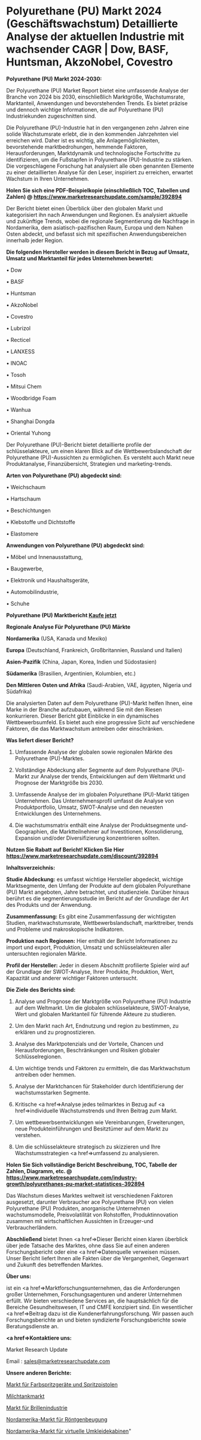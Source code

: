 # Polyurethane (PU) Markt 2024 (Geschäftswachstum) Detaillierte Analyse der aktuellen Industrie mit wachsender CAGR | Dow, BASF, Huntsman, AkzoNobel, Covestro

<strong>Polyurethane (PU) Markt 2024-2030:</strong>

Der Polyurethane (PU) Market Report bietet eine umfassende Analyse der Branche von 2024 bis 2030, einschließlich Marktgröße, Wachstumsrate, Marktanteil, Anwendungen und bevorstehenden Trends. Es bietet präzise und dennoch wichtige Informationen, die auf Polyurethane (PU) Industriekunden zugeschnitten sind.

Die Polyurethane (PU)-Industrie hat in den vergangenen zehn Jahren eine solide Wachstumsrate erlebt, die in den kommenden Jahrzehnten viel erreichen wird. Daher ist es wichtig, alle Anlagemöglichkeiten, bevorstehende marktbedrohungen, hemmende Faktoren, Herausforderungen, Marktdynamik und technologische Fortschritte zu identifizieren, um die Fußstapfen in Polyurethane (PU)-Industrie zu stärken. Die vorgeschlagene Forschung hat analysiert alle oben genannten Elemente zu einer detaillierten Analyse für den Leser, inspiriert zu erreichen, erwartet Wachstum in Ihren Unternehmen.

<strong>Holen Sie sich eine PDF-Beispielkopie (einschließlich TOC, Tabellen und Zahlen) @
</strong><strong><a href=https://www.marketresearchupdate.com/sample/392894><strong>https://www.marketresearchupdate.com/sample/392894</u></font></a></strong></strong>

Der Bericht bietet einen Überblick über den globalen Markt und kategorisiert ihn nach Anwendungen und Regionen. Es analysiert aktuelle und zukünftige Trends, wobei die regionale Segmentierung die Nachfrage in Nordamerika, dem asiatisch-pazifischen Raum, Europa und dem Nahen Osten abdeckt, und befasst sich mit spezifischen Anwendungsbereichen innerhalb jeder Region.

<strong>Die folgenden Hersteller werden in diesem Bericht in Bezug auf Umsatz, Umsatz und Marktanteil für jedes Unternehmen bewertet:</strong>

• Dow

• BASF

• Huntsman

• AkzoNobel

• Covestro

• Lubrizol

• Recticel

• LANXESS

• INOAC

• Tosoh

• Mitsui Chem

• Woodbridge Foam

• Wanhua

• Shanghai Dongda

• Oriental Yuhong

Der Polyurethane (PU)-Bericht bietet detaillierte profile der schlüsselakteure, um einen klaren Blick auf die Wettbewerbslandschaft der Polyurethane (PU)-Aussichten zu ermöglichen. Es versteht auch Markt neue Produktanalyse, Finanzübersicht, Strategien und marketing-trends.

<strong>Arten von Polyurethane (PU) abgedeckt sind:</strong>

• Weichschaum

• Hartschaum

• Beschichtungen

• Klebstoffe und Dichtstoffe

• Elastomere

<strong>Anwendungen von Polyurethane (PU) abgedeckt sind:</strong>

• Möbel und Innenausstattung,

• Baugewerbe,

• Elektronik und Haushaltsgeräte,

• Automobilindustrie,

• Schuhe

<strong>Polyurethane (PU) Marktbericht <a href=https://www.marketresearchupdate.com/buynow/392894>Kaufe jetzt</a></strong>

<strong>Regionale Analyse Für Polyurethane (PU) Märkte</strong>

<strong>Nordamerika</strong> (USA, Kanada und Mexiko)

<strong>Europa</strong> (Deutschland, Frankreich, Großbritannien, Russland und Italien)

<strong>Asien-Pazifik</strong> (China, Japan, Korea, Indien und Südostasien)

<strong>Südamerika</strong> (Brasilien, Argentinien, Kolumbien, etc.)

<strong>Den Mittleren</strong> <strong>Osten und Afrika</strong> (Saudi-Arabien, VAE, ägypten, Nigeria und Südafrika)

Die analysierten Daten auf dem Polyurethane (PU)-Markt helfen Ihnen, eine Marke in der Branche aufzubauen, während Sie mit den Riesen konkurrieren. Dieser Bericht gibt Einblicke in ein dynamisches Wettbewerbsumfeld. Es bietet auch eine progressive Sicht auf verschiedene Faktoren, die das Marktwachstum antreiben oder einschränken.

<strong>Was liefert dieser Bericht?</strong>

1. Umfassende Analyse der globalen sowie regionalen Märkte des Polyurethane (PU)-Marktes.

2. Vollständige Abdeckung aller Segmente auf dem Polyurethane (PU)-Markt zur Analyse der trends, Entwicklungen auf dem Weltmarkt und Prognose der Marktgröße bis 2030.

3. Umfassende Analyse der im globalen Polyurethane (PU)-Markt tätigen Unternehmen. Das Unternehmensprofil umfasst die Analyse von Produktportfolio, Umsatz, SWOT-Analyse und den neuesten Entwicklungen des Unternehmens.

4. Die wachstumsmatrix enthält eine Analyse der Produktsegmente und-Geographien, die Marktteilnehmer auf Investitionen, Konsolidierung, Expansion und/oder Diversifizierung konzentrieren sollten.

<strong>Nutzen Sie Rabatt auf Bericht! Klicken Sie Hier
</strong><strong><a href=https://www.marketresearchupdate.com/discount/392894>https://www.marketresearchupdate.com/discount/392894</b></u></font></strong></a>

<strong>Inhaltsverzeichnis:</strong>

<strong>Studie Abdeckung:</strong> es umfasst wichtige Hersteller abgedeckt, wichtige Marktsegmente, den Umfang der Produkte auf dem globalen Polyurethane (PU) Markt angeboten, Jahre betrachtet, und studienziele. Darüber hinaus berührt es die segmentierungsstudie im Bericht auf der Grundlage der Art des Produkts und der Anwendung.

<strong>Zusammenfassung:</strong> Es gibt eine Zusammenfassung der wichtigsten Studien, marktwachstumsrate, Wettbewerbslandschaft, markttreiber, trends und Probleme und makroskopische Indikatoren.

<strong>Produktion nach Regionen:</strong> Hier enthält der Bericht Informationen zu import und export, Produktion, Umsatz und schlüsselakteuren aller untersuchten regionalen Märkte.

<strong>Profil der Hersteller:</strong> Jeder in diesem Abschnitt profilierte Spieler wird auf der Grundlage der SWOT-Analyse, Ihrer Produkte, Produktion, Wert, Kapazität und anderer wichtiger Faktoren untersucht.

<strong>Die Ziele des Berichts sind:</strong>

1) Analyse und Prognose der Marktgröße von Polyurethane (PU) Industrie auf dem Weltmarkt.
Um die globalen schlüsselakteure, SWOT-Analyse, Wert und globalen Marktanteil für führende Akteure zu studieren.

2) Um den Markt nach Art, Endnutzung und region zu bestimmen, zu erklären und zu prognostizieren.

3) Analyse des Marktpotenzials und der Vorteile, Chancen und Herausforderungen, Beschränkungen und Risiken globaler Schlüsselregionen.

4) Um wichtige trends und Faktoren zu ermitteln, die das Marktwachstum antreiben oder hemmen.

5) Analyse der Marktchancen für Stakeholder durch Identifizierung der wachstumsstarken Segmente.

6) Kritische <a href=>Analyse</a> jedes teilmarktes in Bezug auf <a href=>individuelle</a> Wachstumstrends und Ihren Beitrag zum Markt.

7) Um wettbewerbsentwicklungen wie Vereinbarungen, Erweiterungen, neue Produkteinführungen und Besitztümer auf dem Markt zu verstehen.

8) Um die schlüsselakteure strategisch zu skizzieren und Ihre Wachstumsstrategien <a href=>umfassend</a> zu analysieren.

<strong>Holen Sie Sich vollständige Bericht Beschreibung, TOC, Tabelle der Zahlen, Diagramm, etc. @ </strong><strong><a href=https://www.marketresearchupdate.com/industry-growth/polyurethanes-pu-market-statistices-392894>https://www.marketresearchupdate.com/industry-growth/polyurethanes-pu-market-statistices-392894</a></font></strong>

Das Wachstum dieses Marktes weltweit ist verschiedenen Faktoren ausgesetzt, darunter Verbraucher ace Polyurethane (PU) von vielen Polyurethane (PU) Produkten, anorganische Unternehmen wachstumsmodelle, Preisvolatilität von Rohstoffen, Produktinnovation zusammen mit wirtschaftlichen Aussichten in Erzeuger-und Verbraucherländern.

<strong>Abschließend</strong> bietet Ihnen <a href=>Dieser</a> Bericht einen klaren überblick über jede Tatsache des Marktes, ohne dass Sie auf einen anderen Forschungsbericht oder eine <a href=>Datenquelle</a> verweisen müssen. Unser Bericht liefert Ihnen alle Fakten über die Vergangenheit, Gegenwart und Zukunft des betreffenden Marktes.

<strong>Über uns:</strong>

 ist ein <a href=>Marktfors</a>chungsunternehmen, das die Anforderungen großer Unternehmen, Forschungsagenturen und anderer Unternehmen erfüllt. Wir bieten verschiedene Services an, die hauptsächlich für die Bereiche Gesundheitswesen, IT und CMFE konzipiert sind. Ein wesentlicher <a href=>Beitrag</a> dazu ist die Kundenerfahrungsforschung. Wir passen auch Forschungsberichte an und bieten syndizierte Forschungsberichte sowie Beratungsdienste an.

<strong><a href=>Kontaktiere uns:</a></strong>

Market Research Update

Email : sales@marketresearchupdate.com

<strong>Unsere anderen Berichte:</strong>

<a href=https://www.linkedin.com/pulse/paint-sprayers-spray-guns-market-expects-see>Markt für Farbspritzgeräte und Spritzpistolen</a>

<a href=https://www.linkedin.com/pulse/milk-tank-market-analysis-segment-region-growth>Milchtankmarkt</a>

<a href=https://www.linkedin.com/pulse/eyewear-industry-market-outlooks-2023-size-players>Markt für Brillenindustrie</a>

<a href=https://www.linkedin.com/pulse/north-america-x-ray-diffraction-market-2023-usd-explained>Nordamerika-Markt für Röntgenbeugung</a>

<a href=https://www.linkedin.com/pulse/north-america-virtual-dressing-room-market-2023-c7i7f/>Nordamerika-Markt für virtuelle Umkleidekabinen</a>"
